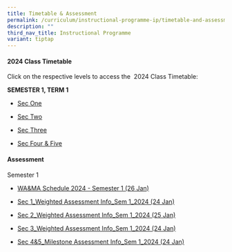 ```yaml
---
title: Timetable & Assessment
permalink: /curriculum/instructional-programme-ip/timetable-and-assessment/
description: ""
third_nav_title: Instructional Programme
variant: tiptap
---
```

<h4>2024 Class Timetable</h4>
<p>Click on the respective levels to access the&nbsp; 2024 Class Timetable:</p>
<p><strong>SEMESTER 1, TERM 1</strong>
</p>
<ul>
<li>
<p><a href="https://drive.google.com/file/d/1UDLLrG4RtzlmuK9xlX-n3ry7j-xZ69fV/view?usp=drive_link" class="XqQF9c" rel="noopener noreferrer nofollow" target="_blank"><u>Sec One</u></a>&nbsp;</p>
</li>
<li>
<p><a href="https://drive.google.com/file/d/1TPAnhguTaJxNdZdFIYEZUp44uSff0moa/view?usp=drive_link" class="XqQF9c" rel="noopener noreferrer nofollow" target="_blank"><u>Sec Two</u></a>
</p>
</li>
<li>
<p><a href="https://drive.google.com/file/d/1X2TVTCXLSWRjf2m1cUDJH_WKSBFUDoVo/view?usp=drive_link" class="XqQF9c" rel="noopener noreferrer nofollow" target="_blank"><u>Sec Three</u></a>
</p>
</li>
<li>
<p><a href="https://drive.google.com/file/d/1N4B3sY1Fj95XjpdDplhQ29sbP_TjCX3b/view?usp=drive_link" class="XqQF9c" rel="noopener noreferrer nofollow" target="_blank"><u>Sec Four &amp; Five</u></a>
</p>
</li>
</ul>
<p></p>
<h4>Assessment</h4>
<p>Semester 1</p>
<ul data-tight="true" class="tight">
<li>
<p><a href="/files/_REVISED__WA_MA_Schedule_2024___Semester_1__29_Jan_.pdf" rel="noopener noreferrer nofollow" target="_blank">WA&amp;MA Schedule 2024 - Semester 1 (26 Jan)</a>
</p>
</li>
<li>
<p><a href="/files/WA &amp; MA/2024 Semester 1/Sec_1_Weighted_Assesment_Info_Sem_1_2024__24_Jan_.pdf" rel="noopener noreferrer nofollow" target="_blank">Sec 1_Weighted Assessment Info_Sem 1_2024 (24 Jan)</a>
</p>
</li>
<li>
<p><a href="/files/WA &amp; MA/2024 Semester 1/Sec_2_Weighted_Assesment_Info_Sem_1_2024__25_Jan_.pdf" rel="noopener noreferrer nofollow" target="_blank">Sec 2_Weighted Assessment Info_Sem 1_2024 (25 Jan)</a>
</p>
</li>
<li>
<p><a href="/files/WA &amp; MA/2024 Semester 1/Sec_3_Weighted_Assesment_Info_Sem_1_2024__24_Jan_.pdf" rel="noopener noreferrer nofollow" target="_blank">Sec 3_Weighted Assessment Info_Sem 1_2024 (24 Jan)</a>
</p>
</li>
<li>
<p><a href="/files/WA &amp; MA/2024 Semester 1/Sec_4_5_Milestone_Assesment_Info_Sem_1_2024__24_Jan_.pdf" rel="noopener noreferrer nofollow" target="_blank">Sec 4&amp;5_Milestone Assessment Info_Sem 1_2024 (24 Jan)</a>
</p>
</li>
</ul>
<p></p>